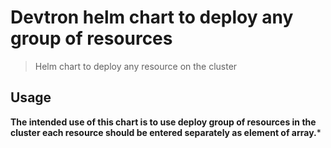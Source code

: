 # Devtron helm chart to deploy any group of resources

> Helm chart to deploy any resource on the cluster

## Usage

**The intended use of this chart is to use deploy group of resources in the cluster
each resource should be entered separately as element of array.***
